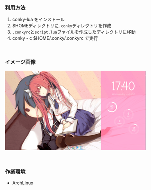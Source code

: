 ### 利用方法

1. conky-lua をインストール
2. $HOMEディレクトリに`.conky`ディレクトリを作成
3. `.conkyrc`と`script.lua`ファイルを作成したディレクトリに移動
4. conky - c $HOME/.conky/.conkyrc で実行
<br>

### イメージ画像

<p><img src="./screenshot.png" alt="イメージ画像" width=450></p>
<br>

### 作業環境

- ArchLinux